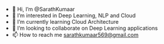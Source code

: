 - 👋 Hi, I’m @SarathKumaar
- 👀 I’m interested in Deep Learning, NLP and Cloud
- 🌱 I’m currently learning Cloud Architecture
- 💞️ I’m looking to collaborate on Deep Learning applications
- 📫 How to reach me sarathkumaar569@gmail.com

<!---
SarathKumaar/SarathKumaar is a ✨ special ✨ repository because its `README.md` (this file) appears on your GitHub profile.
You can click the Preview link to take a look at your changes.
--->

